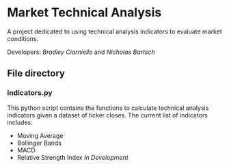 # Market Technical Analysis
A project dedicated to using technical analysis indicators to evaluate market conditions.

Developers:
*Bradley Ciarniello* and *Nicholas Bartsch*

## File directory
### indicators.py
This python script contains the functions to calculate technical analysis indicators given a dataset of ticker closes.
The current list of indicators includes:
* Moving Average 
* Bollinger Bands
* MACD
* Relative Strength Index *In Development*

